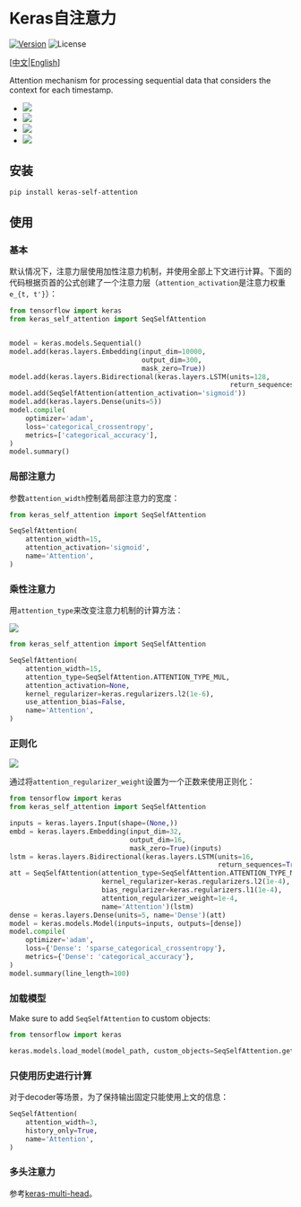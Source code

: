 # Keras自注意力

[![Version](https://img.shields.io/pypi/v/keras-self-attention.svg)](https://pypi.org/project/keras-self-attention/)
![License](https://img.shields.io/pypi/l/keras-self-attention.svg)

\[[中文](https://github.com/CyberZHG/keras-self-attention/blob/master/README.zh-CN.md)|[English](https://github.com/CyberZHG/keras-self-attention/blob/master/README.md)\]

Attention mechanism for processing sequential data that considers the context for each timestamp.

* ![](https://user-images.githubusercontent.com/853842/44248592-1fbd0500-a21e-11e8-9fe0-52a1e4a48329.gif)
* ![](https://user-images.githubusercontent.com/853842/44248591-1e8bd800-a21e-11e8-9ca8-9198c2725108.gif)
* ![](https://user-images.githubusercontent.com/853842/44248590-1df34180-a21e-11e8-8ff1-268217f466ba.gif)
* ![](https://user-images.githubusercontent.com/853842/44249018-8ba06d00-a220-11e8-80e3-802677b658ed.gif)

## 安装

```bash
pip install keras-self-attention
```

## 使用

### 基本

默认情况下，注意力层使用加性注意力机制，并使用全部上下文进行计算。下面的代码根据页首的公式创建了一个注意力层（`attention_activation`是注意力权重`e_{t, t'}`）：

```python
from tensorflow import keras
from keras_self_attention import SeqSelfAttention


model = keras.models.Sequential()
model.add(keras.layers.Embedding(input_dim=10000,
                                 output_dim=300,
                                 mask_zero=True))
model.add(keras.layers.Bidirectional(keras.layers.LSTM(units=128,
                                                       return_sequences=True)))
model.add(SeqSelfAttention(attention_activation='sigmoid'))
model.add(keras.layers.Dense(units=5))
model.compile(
    optimizer='adam',
    loss='categorical_crossentropy',
    metrics=['categorical_accuracy'],
)
model.summary()
```

### 局部注意力

参数`attention_width`控制着局部注意力的宽度：

```python
from keras_self_attention import SeqSelfAttention

SeqSelfAttention(
    attention_width=15,
    attention_activation='sigmoid',
    name='Attention',
)
```

### 乘性注意力

用`attention_type`来改变注意力机制的计算方法：

![](https://user-images.githubusercontent.com/853842/44253887-a03a3080-a233-11e8-9d49-3fd7e622a0f7.gif)

```python
from keras_self_attention import SeqSelfAttention

SeqSelfAttention(
    attention_width=15,
    attention_type=SeqSelfAttention.ATTENTION_TYPE_MUL,
    attention_activation=None,
    kernel_regularizer=keras.regularizers.l2(1e-6),
    use_attention_bias=False,
    name='Attention',
)
```

### 正则化

![](https://user-images.githubusercontent.com/853842/44250188-f99b6300-a225-11e8-8fab-8dcf0d99616e.gif)

通过将`attention_regularizer_weight`设置为一个正数来使用正则化：

```python
from tensorflow import keras
from keras_self_attention import SeqSelfAttention

inputs = keras.layers.Input(shape=(None,))
embd = keras.layers.Embedding(input_dim=32,
                              output_dim=16,
                              mask_zero=True)(inputs)
lstm = keras.layers.Bidirectional(keras.layers.LSTM(units=16,
                                                    return_sequences=True))(embd)
att = SeqSelfAttention(attention_type=SeqSelfAttention.ATTENTION_TYPE_MUL,
                       kernel_regularizer=keras.regularizers.l2(1e-4),
                       bias_regularizer=keras.regularizers.l1(1e-4),
                       attention_regularizer_weight=1e-4,
                       name='Attention')(lstm)
dense = keras.layers.Dense(units=5, name='Dense')(att)
model = keras.models.Model(inputs=inputs, outputs=[dense])
model.compile(
    optimizer='adam',
    loss={'Dense': 'sparse_categorical_crossentropy'},
    metrics={'Dense': 'categorical_accuracy'},
)
model.summary(line_length=100)
```

### 加载模型

Make sure to add `SeqSelfAttention` to custom objects:

```python
from tensorflow import keras

keras.models.load_model(model_path, custom_objects=SeqSelfAttention.get_custom_objects())
```

### 只使用历史进行计算

对于decoder等场景，为了保持输出固定只能使用上文的信息：

```python
SeqSelfAttention(
    attention_width=3,
    history_only=True,
    name='Attention',
)
```

### 多头注意力

参考[keras-multi-head](https://github.com/CyberZHG/keras-multi-head)。
